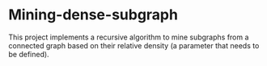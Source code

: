 # Mining-dense-subgraph
This project implements a recursive algorithm to mine subgraphs from a connected graph based on their relative density (a parameter that needs to be defined).
